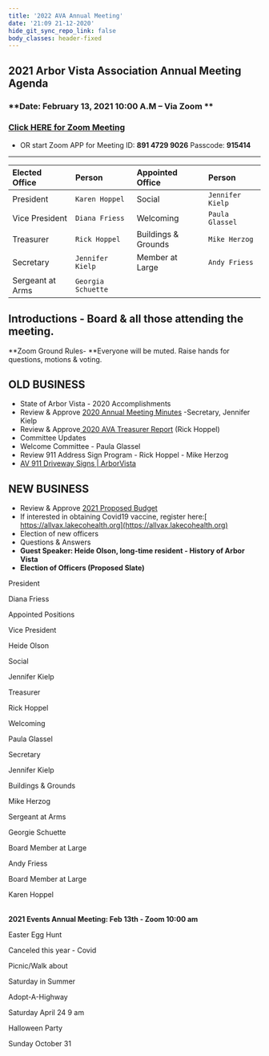 ```yaml
---
title: '2022 AVA Annual Meeting'
date: '21:09 21-12-2020'
hide_git_sync_repo_link: false
body_classes: header-fixed
---
```


## 2021 Arbor Vista Association Annual Meeting Agenda
### **Date:  February 13, 2021  10:00 A.M – Via Zoom **
### [Click HERE for Zoom Meeting](https://us02web.zoom.us/j/89147299026?pwd=Wlh0RjF5a0JqRU96WXJKUjdVUXJiZz09) 
- OR start Zoom APP for Meeting ID: **891 4729 9026**  Passcode: **915414**

---


| __Elected Office__       | Person      | Appointed Office      | Person |
| :--- | :--- | :--- | :--- |
|  President |  `Karen Hoppel` |  Social |  `Jennifer Kielp` |
|  Vice President |  `Diana Friess` |   Welcoming |  `Paula Glassel` |
|  Treasurer |  `Rick Hoppel` |   Buildings & Grounds |  `Mike Herzog` |
|  Secretary |  `Jennifer Kielp` |   Member at Large |  `Andy Friess` |
|  Sergeant at Arms |  `Georgia Schuette` | | |

## Introductions - Board & all those attending the meeting.

**Zoom Ground Rules- **Everyone will be muted.  Raise hands for questions, motions & voting.


## OLD BUSINESS



*   State of Arbor Vista - 2020 Accomplishments
*   Review & Approve [2020 Annual Meeting Minutes](https://arborvista.org/docs/2020-ava-annual-meeting-minutes) -Secretary, Jennifer Kielp
*   Review & Approve[ 2020 AVA Treasurer Report](https://arborvista.org/docs/2020-ava-treasurer-report) (Rick Hoppel)
*   Committee Updates
*   Welcome Committee  - Paula Glassel
*   Review 911 Address Sign Program - Rick Hoppel - Mike Herzog
*   [AV 911 Driveway Signs | ArborVista](https://arborvista.org/projects/av-911-signs)


## NEW BUSINESS



*   Review & Approve [2021 Proposed Budget](https://arborvista.org/docs/2021-ava-proposed-budget)
*   If interested in obtaining Covid19 vaccine, register here:[ https://allvax.lakecohealth.org](https://allvax.lakecohealth.org) 
*   Election of new officers
*   Questions & Answers
*   **Guest Speaker: Heide Olson, long-time resident - History of Arbor Vista**
*   **Election of Officers (Proposed Slate)**

<table>
  
  
President
  
  Diana Friess
  
  Appointed Positions
  
  
  
  
  
  Vice President
  
  Heide Olson
  
  Social
  
  Jennifer Kielp
  
  
  
  Treasurer
  
  Rick Hoppel
  
  Welcoming
  
  Paula Glassel
  
  
  
  Secretary
  
  Jennifer Kielp
  
  Buildings & Grounds
  
  Mike Herzog
  
  
  
  Sergeant at Arms
  
  Georgie Schuette
  
  Board Member at Large
  
  Andy Friess
  
  
  
  
  
  
  
  Board Member at Large
  
  Karen Hoppel
  
  
</table>


**2021 Events			Annual Meeting: Feb 13th - Zoom   10:00 am**


<table>
  
  Easter Egg Hunt
  
  Canceled this year - Covid
  
  Picnic/Walk about
  
  Saturday in Summer 
  
  
  
  Adopt-A-Highway
  
  Saturday April 24  9 am
  
  Halloween Party
  
  Sunday October 31
  
  
</table>

